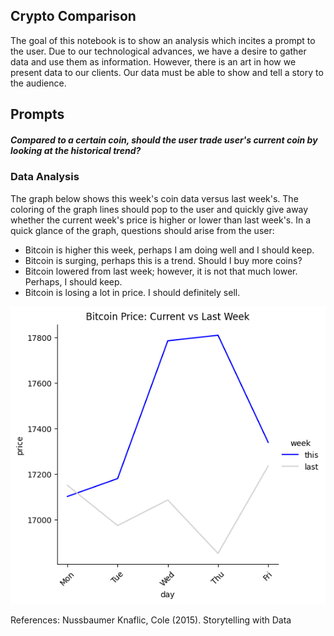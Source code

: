 ## Crypto Comparison
The goal of this notebook is to show an analysis which incites a prompt to the user.
Due to our technological advances, we have a desire to gather data and use them as information. However, there is an art in how we present data to our clients. Our data must be able to show and tell a story to the audience.

## Prompts

##### Compared to a certain coin, should the user trade user's current coin by looking at the historical trend?

### Data Analysis
The graph below shows this week's coin data versus last week's.
The coloring of the graph lines should pop to the user and quickly give away whether the current week's price is higher or lower than last week's.
In a quick glance of the graph, questions should arise from the user:
* Bitcoin is higher this week, perhaps I am doing well and I should keep.
* Bitcoin is surging, perhaps this is a trend. Should I buy more coins?
* Bitcoin lowered from last week; however, it is not that much lower. Perhaps, I should keep.
* Bitcoin is losing a lot in price. I should definitely sell.
    
![png](currency_exchange_images/last_this_graph.png)  


References: 
Nussbaumer Knaflic, Cole (2015). Storytelling with Data
